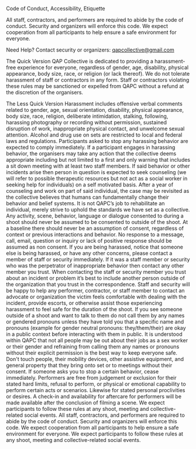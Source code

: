 Code of Conduct, Accessibility, Etiquette


All staff, contractors,  and performers are required to abide by the code of conduct. Security and organizers will enforce this code. We expect cooperation from all participants to help ensure a safe environment for everyone.

Need Help?
Contact security or organizers: qapcollective@gmail.com

The Quick Version
QAP Collective is dedicated to providing a harassment-free experience for everyone, regardless of gender, age, disability, physical appearance, body size, race, or religion (or lack thereof). We do not tolerate harassment of staff or contractors in any form. Staff or contractors violating these rules may be sanctioned or expelled from QAPC without a refund at the discretion of the organisers.

The Less Quick Version
Harassment includes offensive verbal comments related to gender, age, sexual orientation, disability, physical appearance, body size, race, religion, deliberate intimidation, stalking, following, harassing photography or recording without permission, sustained disruption of work, inappropriate physical contact, and unwelcome sexual attention.
Alcohol and drug use on sets are restricted to local and federal laws and regulations.
Participants asked to stop any harassing behavior are expected to comply immediately.
If a participant engages in harassing behavior, the organisers may take any action that the collective deems appropriate including but not limited to a first and only warning that includes a sit down meeting with at least two staff members. If said behavior or other incidents arise then person in question is expected to seek counseling (we will refer to possible therapeutic resources but not act as a social worker in seeking help for individuals) on a self motivated basis. After a year of counseling and work on part of said individual, the case may be revisited as the collective believes that humans can fundamentally change their behavior and belief systems. It is not QAPC’s job to rehabilitate an individual, merely strive to uphold the standards we have set as a collective.
Any activity, scene, behavior, language or dialogue consented to during a shoot should never be assumed to be consented to outside of the shoot. At a baseline there should never be an assumption of consent, regardless of context or previous interactions and behavior. No response to a message, call, email, question or inquiry or lack of positive response should be assumed as non consent.
If you are being harassed, notice that someone else is being harassed, or have any other concerns, please contact a member of staff or security immediately.  If it was a staff member or security who was the perpetrator of inappropriate behavior then contact any other member you trust. When contacting the staff or security member you trust about an incident or problem it’s best to include another person outside of the organization that you trust in the correspondence.
Staff and security will be happy to help any performer, contractor, or staff member to contact an advocate or organization the victim feels comfortable with dealing with the incident,  provide escorts, or otherwise assist those experiencing harassment to feel safe for the duration of the shoot.
If you see someone outside of a shoot and want to talk to them do not call them by any names or gendered pronouns unless they have told you that a specific name and pronouns (example for gender neutral pronouns: they/them/their) are okay in a public context before interacting with them in public. It is understood within QAPC that not all people may be out about their jobs as a sex worker or their gender and refraining from calling them any names or pronouns without their explicit permission is the best way to keep everyone safe.
Don't touch people, their mobility devices, other assistive equipment, and general property that they bring onto set or to meetings without their consent. If someone asks you to stop a certain behavior, cease immediately.
Performers are free from judgement or exclusion for their stated hard limits, refusal to perform, or physical or emotional capability to perform certain acts or scenarios. Likewise for stated personal proclivities or desires.
A check-in and availability for aftercare for performers will be made available after the conclusion of filming a scene.
We expect participants to follow these rules at any shoot, meeting and collective-related social events.
All staff, contractors,  and performers are required to abide by the code of conduct. Security and organizers will enforce this code. We expect cooperation from all participants to help ensure a safe environment for everyone. We expect participants to follow these rules at any shoot, meeting and collective-related social events.

